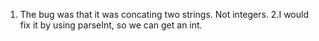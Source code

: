 1. The bug was that it was concating two strings. Not integers.
2.I would fix it by using parseInt, so we can get an int.
